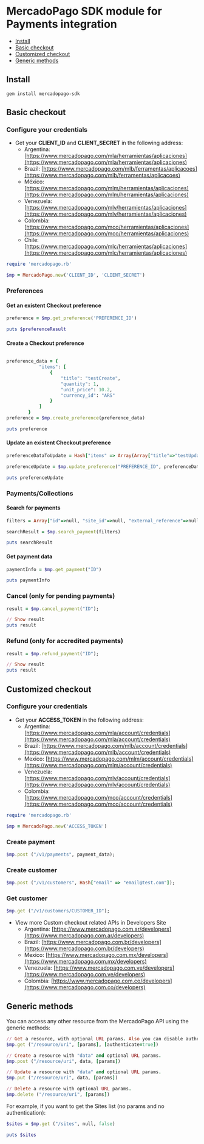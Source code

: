 # MercadoPago SDK module for Payments integration

* [Install](#install)
* [Basic checkout](#basic-checkout)
* [Customized checkout](#custom-checkout)
* [Generic methods](#generic-methods)

<a name="install"></a>
## Install

```gem install mercadopago-sdk```

<a name="basic-checkout"></a>
## Basic checkout

### Configure your credentials

* Get your **CLIENT_ID** and **CLIENT_SECRET** in the following address:
    * Argentina: [https://www.mercadopago.com/mla/herramientas/aplicaciones](https://www.mercadopago.com/mla/herramientas/aplicaciones)
    * Brazil: [https://www.mercadopago.com/mlb/ferramentas/aplicacoes](https://www.mercadopago.com/mlb/ferramentas/aplicacoes)
    * México: [https://www.mercadopago.com/mlm/herramientas/aplicaciones](https://www.mercadopago.com/mlm/herramientas/aplicaciones)
    * Venezuela: [https://www.mercadopago.com/mlv/herramientas/aplicaciones](https://www.mercadopago.com/mlv/herramientas/aplicaciones)
    * Colombia: [https://www.mercadopago.com/mco/herramientas/aplicaciones](https://www.mercadopago.com/mco/herramientas/aplicaciones)
    * Chile: [https://www.mercadopago.com/mlc/herramientas/aplicaciones](https://www.mercadopago.com/mlc/herramientas/aplicaciones)

```ruby
require 'mercadopago.rb'

$mp = MercadoPago.new('CLIENT_ID', 'CLIENT_SECRET')
```

### Preferences

#### Get an existent Checkout preference

```ruby
preference = $mp.get_preference('PREFERENCE_ID')

puts $preferenceResult
```

#### Create a Checkout preference

```ruby

preference_data = {
			"items": [
				{
					"title": "testCreate", 
					"quantity": 1, 
					"unit_price": 10.2, 
					"currency_id": "ARS"
				}
			]
		}
preference = $mp.create_preference(preference_data)

puts preference
```

#### Update an existent Checkout preference

```ruby
preferenceDataToUpdate = Hash["items" => Array(Array["title"=>"testUpdated", "quantity"=>1, "unit_price"=>2])]

preferenceUpdate = $mp.update_preference("PREFERENCE_ID", preferenceDataToUpdate)

puts preferenceUpdate
```

### Payments/Collections

#### Search for payments

```ruby    
filters = Array["id"=>null, "site_id"=>null, "external_reference"=>null]

searchResult = $mp.search_payment(filters)

puts searchResult
```

#### Get payment data

```ruby
paymentInfo = $mp.get_payment("ID")

puts paymentInfo
```

### Cancel (only for pending payments)

```ruby
result = $mp.cancel_payment("ID");

// Show result
puts result
```

### Refund (only for accredited payments)

```ruby
result = $mp.refund_payment("ID");

// Show result
puts result
```

<a name="custom-checkout"></a>
## Customized checkout

### Configure your credentials

* Get your **ACCESS_TOKEN** in the following address:
    * Argentina: [https://www.mercadopago.com/mla/account/credentials](https://www.mercadopago.com/mla/account/credentials)
    * Brazil: [https://www.mercadopago.com/mlb/account/credentials](https://www.mercadopago.com/mlb/account/credentials)
    * Mexico: [https://www.mercadopago.com/mlm/account/credentials](https://www.mercadopago.com/mlm/account/credentials)
    * Venezuela: [https://www.mercadopago.com/mlv/account/credentials](https://www.mercadopago.com/mlv/account/credentials)
    * Colombia: [https://www.mercadopago.com/mco/account/credentials](https://www.mercadopago.com/mco/account/credentials)

```ruby
require 'mercadopago.rb'

$mp = MercadoPago.new('ACCESS_TOKEN')
```

### Create payment

```ruby
$mp.post ("/v1/payments", payment_data);
```

### Create customer

```ruby
$mp.post ("/v1/customers", Hash["email" => "email@test.com"]);
```

### Get customer

```ruby
$mp.get ("/v1/customers/CUSTOMER_ID");
```

* View more Custom checkout related APIs in Developers Site
    * Argentina: [https://www.mercadopago.com.ar/developers](https://www.mercadopago.com.ar/developers)
    * Brazil: [https://www.mercadopago.com.br/developers](https://www.mercadopago.com.br/developers)
    * Mexico: [https://www.mercadopago.com.mx/developers](https://www.mercadopago.com.mx/developers)
    * Venezuela: [https://www.mercadopago.com.ve/developers](https://www.mercadopago.com.ve/developers)
    * Colombia: [https://www.mercadopago.com.co/developers](https://www.mercadopago.com.co/developers)

<a name="generic-methods"></a>
## Generic methods
You can access any other resource from the MercadoPago API using the generic methods:

```ruby
// Get a resource, with optional URL params. Also you can disable authentication for public APIs
$mp.get ("/resource/uri", [params], [authenticate=true])

// Create a resource with "data" and optional URL params.
$mp.post ("/resource/uri", data, [params])

// Update a resource with "data" and optional URL params.
$mp.put ("/resource/uri", data, [params])

// Delete a resource with optional URL params.
$mp.delete ("/resource/uri", [params])
```

 For example, if you want to get the Sites list (no params and no authentication):

```ruby
$sites = $mp.get ("/sites", null, false)

puts $sites
```
